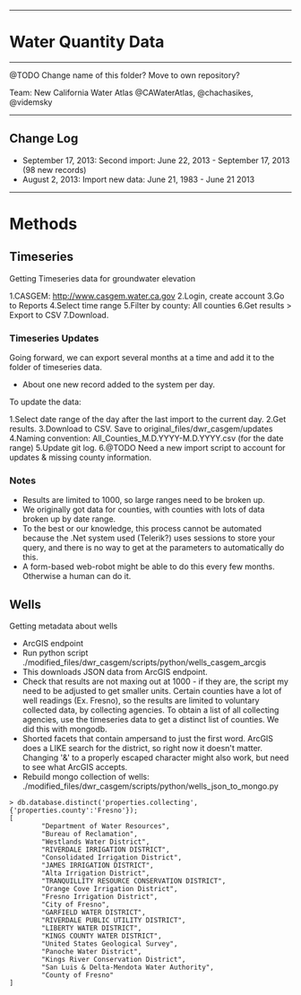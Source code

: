 --------------------------------------------------------------------------------
# Water Quantity Data
--------------------------------------------------------------------------------

@TODO Change name of this folder? Move to own repository?

Team: New California Water Atlas @CAWaterAtlas, @chachasikes, @videmsky

--------------------------------------------------------------------------------
## Change Log

* September 17, 2013: Second import: June 22, 2013 - September 17, 2013 (98 new records)
* August 2, 2013: Import new data: June 21, 1983 - June 21 2013

--------------------------------------------------------------------------------
# Methods


## Timeseries
Getting Timeseries data for groundwater elevation

1.CASGEM: http://www.casgem.water.ca.gov
2.Login, create account
3.Go to Reports
4.Select time range
5.Filter by county: All counties
6.Get results > Export to CSV
7.Download.

### Timeseries Updates
Going forward, we can export several months at a time and add it to the folder of timeseries data.
* About one new record added to the system per day.

To update the data:

1.Select date range of the day after the last import to the current day.
2.Get results.
3.Download to CSV. Save to original_files/dwr_casgem/updates
4.Naming convention: All_Counties_M.D.YYYY-M.D.YYYY.csv  (for the date range)
5.Update git log.
6.@TODO Need a new import script to account for updates & missing county information.



### Notes
* Results are limited to 1000, so large ranges need to be broken up.
* We originally got data for counties, with counties with lots of data broken up by date range.
* To the best or our knowledge, this process cannot be automated because the .Net system used (Telerik?) uses sessions to store your query, and there is no way to get at the parameters to automatically do this.
* A form-based web-robot might be able to do this every few months. Otherwise a human can do it.


## Wells
Getting metadata about wells
* ArcGIS endpoint
* Run python script ./modified_files/dwr_casgem/scripts/python/wells_casgem_arcgis
* This downloads JSON data from ArcGIS endpoint.
* Check that results are not maxing out at 1000 - if they are, the script my need to be adjusted to get smaller units. Certain counties have a lot of well readings (Ex. Fresno), so the results are limited to voluntary collected data, by collecting agencies. To obtain a list of all collecting agencies, use the timeseries data to get a distinct list of counties. We did this with mongodb.
* Shorted facets that contain ampersand to just the first word. ArcGIS does a LIKE search for the district, so right now it doesn't matter. Changing '&' to a properly escaped character might also work, but need to see what ArcGIS accepts.
* Rebuild mongo collection of wells: ./modified_files/dwr_casgem/scripts/python/wells_json_to_mongo.py

```
> db.database.distinct('properties.collecting', {'properties.county':'Fresno'});
[
        "Department of Water Resources",
        "Bureau of Reclamation",
        "Westlands Water District",
        "RIVERDALE IRRIGATION DISTRICT",
        "Consolidated Irrigation District",
        "JAMES IRRIGATION DISTRICT",
        "Alta Irrigation District",
        "TRANQUILLITY RESOURCE CONSERVATION DISTRICT",
        "Orange Cove Irrigation District",
        "Fresno Irrigation District",
        "City of Fresno",
        "GARFIELD WATER DISTRICT",
        "RIVERDALE PUBLIC UTILITY DISTRICT",
        "LIBERTY WATER DISTRICT",
        "KINGS COUNTY WATER DISTRICT",
        "United States Geological Survey",
        "Panoche Water District",
        "Kings River Conservation District",
        "San Luis & Delta-Mendota Water Authority",
        "County of Fresno"
]
```
